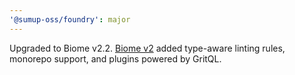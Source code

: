 ```yaml
---
'@sumup-oss/foundry': major
---
```


Upgraded to Biome v2.2. [Biome v2](https://biomejs.dev/blog/biome-v2/) added type-aware linting rules, monorepo support, and plugins powered by GritQL.
